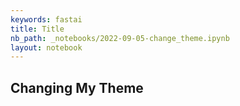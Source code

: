 ```yaml
---
keywords: fastai
title: Title
nb_path: _notebooks/2022-09-05-change_theme.ipynb
layout: notebook
---
```


<!--
#################################################
### THIS FILE WAS AUTOGENERATED! DO NOT EDIT! ###
#################################################
# file to edit: _notebooks/2022-09-05-change_theme.ipynb
-->

<div class="container" id="notebook-container">
        
<div class="cell border-box-sizing text_cell rendered"><div class="inner_cell">
<div class="text_cell_render border-box-sizing rendered_html">
<h2 id="Changing-My-Theme">Changing My Theme<a class="anchor-link" href="#Changing-My-Theme"> </a></h2>
</div>
</div>
</div>
</div>
 

